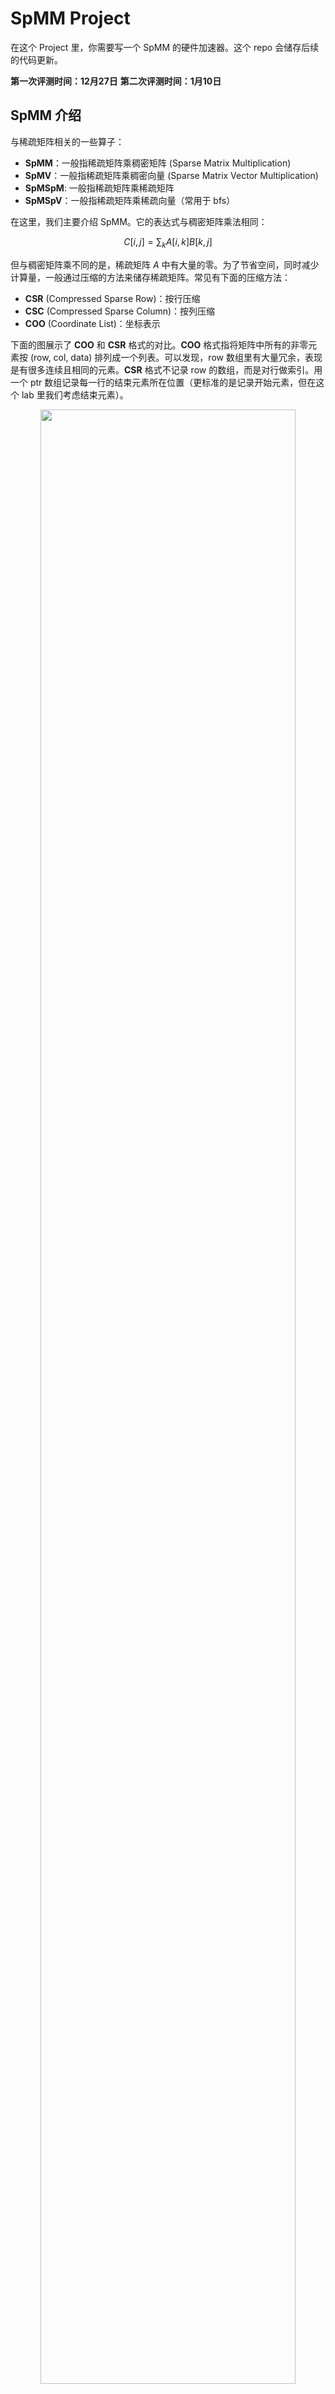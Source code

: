 # SpMM Project

在这个 Project 里，你需要写一个 SpMM 的硬件加速器。这个 repo 会储存后续的代码更新。

**第一次评测时间：12月27日**
**第二次评测时间：1月10日**

## SpMM 介绍

与稀疏矩阵相关的一些算子：

* **SpMM**：一般指稀疏矩阵乘稠密矩阵 (Sparse Matrix Multiplication)
* **SpMV**：一般指稀疏矩阵乘稠密向量 (Sparse Matrix Vector Multiplication)
* **SpMSpM**: 一般指稀疏矩阵乘稀疏矩阵
* **SpMSpV**：一般指稀疏矩阵乘稀疏向量（常用于 bfs）

在这里，我们主要介绍 SpMM。它的表达式与稠密矩阵乘法相同：

$$
C[i,j] = \sum_{k} A[i,k] B[k, j]
$$

但与稠密矩阵乘不同的是，稀疏矩阵 $A$ 中有大量的零。为了节省空间，同时减少计算量，一般通过压缩的方法来储存稀疏矩阵。常见有下面的压缩方法：

* **CSR** (Compressed Sparse Row)：按行压缩
* **CSC** (Compressed Sparse Column)：按列压缩
* **COO** (Coordinate List)：坐标表示

下面的图展示了 **COO** 和 **CSR** 格式的对比。**COO** 格式指将矩阵中所有的非零元素按 (row, col, data) 排列成一个列表。可以发现，row 数组里有大量冗余，表现是有很多连续且相同的元素。**CSR** 格式不记录 row 的数组，而是对行做索引。用一个 ptr 数组记录每一行的结束元素所在位置（更标准的是记录开始元素，但在这个 lab 里我们考虑结束元素）。

<div align='center'>
<img src='figs/image-2.png' width='90%'/>
</div>

在上图的 **CSR** 格式中，第 i 行的元素的储存在 `ptr[i - 1] + 1 ~ ptr[i]` 的闭区间里。

根据输入格式、矩阵稀疏度的不同，有主要有下面的几类稀疏矩阵乘方法：

* **Row Based**: 每次将稀疏矩阵 $A$ 中的一个数与 $B$ 的一行相乘，适合 $B$ 很宽的场景
* **Inner Product**: 每次将稀疏矩阵 $A$ 的一行与 $B$ 的一列相乘，适合非零元个数适中的场景
* **Outer Product**: 每次将稀疏矩阵 $A$ 的一列与 $B$ 的一行相乘，适合非零元个数极其少的场景

在这个 lab 里我们实现 **Inner Product** 的方法。

## Project 介绍

### 总体介绍

在这个 Project 中，你需要写一个 SpMM 加速器，该加速器能够支持一个 NxN 的稀疏矩阵和一个 NxN 的稠密矩阵的乘法。该加速器的架构如下图所示：

![](figs/image-3.png)

加速器分成 PE 阵列，PE 和 规约单元三个层次。其中，规约单元有上面三种不同的实现方案。完成这个 Project 大致分成三个步骤：

1. **规约单元**：实现一个结构，它能够支持求序列的部分和
2. **PE 单元**：用规约单元实现一个 SpMV，计算稀疏矩阵乘以稠密向量
3. **PE 阵列**：将稠密矩阵的每一列分别分给每个 PE，并实现 Buffer/Stationary 等功能，构成一个完整的加速器

### 规约单元

$A$ 矩阵是稀疏的，每一轮读入的 $N$ 个值可能覆盖了多行，如下图所示，当 PE 的宽度为 4 的时候，第一次读入会算出 A 的前两行的结果：

<div align='center'>
<img src='figs/image-4.png' width='60%'>
</div>

此时，不能按照稠密矩阵乘法的方法计算总和，而应该按照每一行计算部分和。为了计算这样的部分和，需要用特殊的结构，比如：

* PfxSum：硬件前缀和，可以计算每个元素结尾的前缀和
* FAN Network：参考论文 [SIGMA: A Sparse and Irregular GEMM Accelerator with Flexible Interconnects for DNN Training](https://doi.org/10.1109/HPCA47549.2020.00015)

在本次 lab 里，规约单元的接口如下所示。其中 `split[i]` 为 1 表示第 i 个元素和 i+1 号元素在不同的行，`out_idx[i]` 表示输出第 i 位的部分和所在的位置。例如，在上图的例子中 `out_idx[1] = 2`，表示输出序列的第 1 个数 `F` 应该对应部分和序列中第 2 个元素，即 `cC` 下面的 `F`。

```verilog
module RedUnit(
    input   logic               clock,
                                reset,
    input   data_t              data[`N-1:0],
    input   logic               split[`N-1:0],
    input   logic [`lgN-1:0]    out_idx[`N-1:0],
    output  data_t              out_data[`N-1:0],
    output  int                 delay
);
```

RedUnit 必须是完全流水线的。也就是说，每个周期给定的输入会在固定一个延迟后输出。在实现中用 `delay` 输出来告诉 testbench 流水线延迟是多少。例如，你可以通过下面的代码来告诉 testbench 其 delay 是 4。

```verilog
assign delay = 4;
```

### PE

PE 将规约单元，内积单元，和相关的胶水逻辑整合到一起，构成一个能计算 SpMV 的基本结构。与 Reduction Unit 不同，PE 将直接接受 CSR 格式的稀疏矩阵作为输入。PE 内部需要实现将 CSR 格式转换成 RedUnit 能够支持的编码的方式。PE 的输入输出接口如下面所示：`lhs_start` 表示左矩阵的开始信号，`rhs` 表示稠密向量。

```verilog
module PE(
    input   logic               clock,
                                reset,
    input   logic               lhs_start,
    input   logic [`dbLgN-1:0]  lhs_ptr [`N-1:0],
    input   logic [`lgN-1:0]    lhs_col [`N-1:0],
    input   data_t              lhs_data[`N-1:0],
    input   data_t              rhs[`N-1:0],
    output  data_t              out[`N-1:0],
    output  int                 delay
);
```

时序图如下所示，在 `start` 的同时，输入 `ptr` 和第一部分的数据。接着继续输入 `lhs` 矩阵的其他值。在经过 `delay` 个 cycle 后，依次输出结果。PE 输出虽然有 N 个数，但并不是每个都是有效的。例如，在 start 所在的 cycle，PE 可能得到了 `row[0]` 和 `row[1]` 行的所有数据，那第一次输出 `o[0]` 中只有第 0 个数和第 1 个数是有效的。在 start 的下一个 cycle，PE 得到了 `row[2]` 的所有数据，那么第二次输出 `o[2]` 中只有 `out[2]` 是有效的。这样，输出的周期数和 lhs_col 的输入的周期数是一样的。在读入 `lhs` 的时候，`rhs` 也会同时读入，读入过程中 `rhs` 的值保持不变。

<!--
{signal: [
  {name: 'clk',       wave: 'p....|.....'},
  {name: 'lhs_start', wave: '010..|.....'},
  {name: 'lhs_ptr',   wave: 'x3x..|.....', data: ['ptr']},
  {name: 'lhs_col',   wave: 'x333x|.....', data: ['c[3:0]', 'c[7:4]', '...', '...']},
  {name: 'lhs_data',  wave: 'x333x|.....', data: ['d[3:0]', 'd[7:4]', '...', '...']},
  {name: 'rhs',       wave: 'x3..x|.....', data: ['rhs']},
  {name: 'out',       wave: 'x....|333x.', data: ['o[0]', 'o[1]', 'o[2]']}
]}
-->

![](https://svg.wavedrom.com/github/pku-liang/hlcd-spmm-project/main/figs/pe.json5)
* 图片看不清可以点击图片查看
<!-- ![](figs/image-9.png) -->

**Halo Adder**：在计算部分和的时候，经常会出现一个 `row` 的值被拆成两部分的情况。我们可以将上一个周期的最后段部分和储存下来，delay 一个周期后加到下一个周期部分和的第一段上。
* 稀疏矩阵是 NxN 的，稀疏矩阵的一行最多被拆成两段，而不会是三段。Halo Adder 里只需要保存一个元素。

### PE 阵列

PE 阵列将多个 PE 堆叠在一起，构成一个能够计算稀疏矩阵乘的结构。PE 阵列将 B 矩阵拆分成 N 列，每一列交给一个 PE 计算，再将各个 PE 的输出整合起来得到最终的输出。

```verilog
module SpMM(
    input   logic               clock,
                                reset,
    /* 输入在各种情况下是否 ready，ns：通常情况，ws：weight-stationary，os：output stationary */
    output  logic               lhs_ready_ns,
                                lhs_ready_ws,
                                lhs_ready_os,
                                lhs_ready_wos,
    input   logic               lhs_start,
    /* 如果是 weight-stationary, 这次使用的 rhs 将保留到下一次 */
                                lhs_ws,
    /* 如果是 output-stationary, 将这次的结果加到上次的 output 里 */
                                lhs_os,
    input   logic [`dbLgN-1:0]  lhs_ptr [`N-1:0],
    input   logic [`lgN-1:0]    lhs_col [`N-1:0],
    input   data_t              lhs_data[`N-1:0],
    output  logic               rhs_ready,
    input   logic               rhs_start,
    input   data_t              rhs_data [3:0][`N-1:0],
    output  logic               out_ready,
    input   logic               out_start,
    output  data_t              out_data [3:0][`N-1:0],
    output  int                 num_el
);
```

下面给出了 PE 阵列通常计算矩阵乘法的时序图。最开始，rhs 的 buffer 是空的，阵列首先读入 rhs。当 rhs 读入完成，rhs buffer 非空的时候，允许输入 lhs。输入 lhs 后立刻开始计算，并在一段时间后放到 output buffer 里面。最后，再一次性将 output buffer 的矩阵输出。注意，**稠密矩阵输入/输出的基本单位是 4 行**。

* 稠密矩阵会经过 N/4 个周期完成输入/输出，第 i 个周期输入 [i*4+3:i*4] 行的元素，第 0 周期 start 信号为 1
* 写移位寄存器的时候，请注意方向，先输入/输出的是第一行，不是最后一行

<!--
{signal: [
  ['Rhs',
   {name: 'rhs_ready',    wave: '010.......|.....'},
   {name: 'rhs_start',    wave: '010.......|.....'},
   {name: 'rhs_data',     wave: 'x3...x....|.....', data: ['rhs']},
  ],
  ['Lhs',
   {name: 'lhs_ready_ns', wave: '0....10...|.....'},
   {name: 'lhs_start',    wave: '0....10...|.....'},
   {name: 'lhs_ptr',      wave: 'x....4x...|.....', data: ['ptr']},
   {name: 'lhs_col',      wave: 'x....4...x|.....', data: ['col']},
   {name: 'lhs_data',     wave: 'x....4...x|.....', data: ['data']},
  ],
  ['Out',
   {name: 'out_ready',    wave: '0.........|10...'},
   {name: 'out_start',    wave: '0.........|10...'},
   {name: 'out_data',     wave: '0.........|5...x', data: ['out']}
  ]
]}
-->

![](https://svg.wavedrom.com/github/pku-liang/hlcd-spmm-project/main/figs/pe-array.json5)
* 图片看不清可以点击图片查看

<!-- ![](figs/image-10.png) -->

阵列除了支持通常的 SpMM 外，还需要支持 Weight Stationary 和 Output Stationary

* Weight Stationary 指在计算下一次 A * B 的时候，B 矩阵没有发生变化，不需要重复读入
* Output Stationary 指在这次计算中，直接将 A * B 加到上一次的输出矩阵中

为了进一步增大阵列的吞吐量，可以将 rhs buffer 和 output buffer 实现为 double buffer。保证在计算的同时，也可以读入下一次计算的输入数据。

## 测试与评分

此次 project 根据实现的功能和参数化能力打分。参数化指可以通过修改 N 的值，自动生成出合法的硬件。

### 接口与编码规定

`RedUnit`, `PE`, `SpMM` 的输入输出接口已经在 `SpMM.sv` 里写好了。你可以随意为接口添加新的输出或输入，测试脚本会忽略添加的输入和输出。

输入数据的格式为 `data_t`，它被定义成了一个 struct。请保证 `data_t` 的加法和乘法计算具有 1 cycle 的 delay。你可以用 `add_` 和 `mul_` 模块来实现加法和乘法。

```verilog
typedef struct packed { logic [`W-1:0] data; } data_t;
```

在这次 project 中，我们用宏来实现参数化：

```verilog
`ifndef N
`define N              16
`endif
`define lgN     ($clog2(`N))
`define dbLgN (2*$clog2(`N))
```

### 测试方法

助教已经为你们写好了一些 testbench 和 自动化脚本。

```shell
make N=16 RedUnit
make N=16 PE
make N=16 SpMM
```

运行 `make` 会生成类似下面的路径结构：

```shell
trace
├── PE
│   ├── 01-full.vcd
│   ├── 02-half.vcd     # 波形文件
│   ├── run.log         # 输出文件，见下一节
│   └── wave.gtkw       # gtkwave 配置文件
├── RedUnit
│   ├── 01-single.vcd
│   ├── 02-full.vcd
│   ├── run.log
│   └── wave.gtkw
└── SpMM
    ├── 01-ns-onepass.vcd
    ├── 02-rhs-dbbuf.vcd
    ├── run.log
    └── wave.gtkw
```

#### 调试输出

如果某些测试点 fail，测试脚本会将错误的程序输出出来。下面是 reduction unit 的调试输出，`|` 分隔了部分和的区间：

> ```raw
> Err:         0      1      2      3   
>   Data:     16  | 110  | 253    146  |
>   PSum:     16  | 110  |        143  |
>   OutIdx:    0      1      3      2   
>   Expect:   16    110    143          
>   Get:       0      0      0      0   
> ```

下面是 PE 的调试输出，每个错误的数据会将稀疏矩阵和向量展示出来：

> ```raw
> Error in trace/PE/13-rand.vcd
> MAT[ 0]:    8    1    9         |   1
> MAT[ 1]:         3              |   1
> MAT[ 2]:                   8    |   1
> MAT[ 3]:         4    7    6    |   1
> got prod:   0    0    0    0 
> expect:    18    3    8   17 
> ```

#### 查看波形

助教已经为你写了一个自动脚本，里面预设了重要的输入输出信号，用下面的命令启动 gtkwave：

```shell
./gtkwave.sh trace/RedUnit/01-single.vcd
```

![](figs/image.png)

### 评分标准

评分按照功能分数和性能分数给定，下发的测试点只是占最终测试点的一部分。

* 功能分数：加速器的每个功能根据实现难度，赋予一定分数
* 性能分数：即使实现了某个功能，但没有达到其应有的 latency / throughput，会失去这个分数

60 分的部分：没有stationary，稀疏矩阵 A 是稠密的。也就是说 A 每次读一整行，且刚好是一行。你可以直接忽略 ptr, col 的输入，规约单元只实现一个加法树。

下面给出功能分数列表（暂定），后续可能根据同学们的实现情况修改。

|       | tree | pfxsum | fan | halo | dbbuf | wei-sta | out-sta |
| ----- | ---- | ------ | --- | ---- | ----- | ------- | ------- |
| N=16  | 0    | 8      | 14  | 4    | 4     | 4       | 4       |
| N=any | 2    | 12     | 20  | 5    | 5     | 5       | 5       |

* tree, pfxsum, fan：Reduction Unit 的实现方法（三选一）
* halo：PE 里实现 halo adder，支持跨边界求和
* dbbuf：rhs buf 和 output buf 支持双 buffer
* wei-sta, out-sta：支持两种 stationary 模式

N=any 保证 N 是 2 的幂，且大于等于 4。有时候，你可能实现了某个模块的 N=16 版本，另一个模块的 N=any 版本。你可以用 `generate if` 来做分割：

```verilog
module RedUnit(...);
generate
    if(`N == 16) RedUnit_16 rdu(.*);
    else RedUnit_any rdu(.*);
endgenerate
endmodule
```

下面给一个建议的实现顺序：

1. 60 分：走通基本路线
2. 72 分：pfxsum
3. 77 分：pfxsum + halo
4. 82 分：pfxsum + halo + dbbuf
5. 87 分：pfxsum + halo + dbbuf + wei-sta
6. 92 分：pfxsum + halo + dbbuf + wei-sta + out-sta
7. 94 分：fan(n=16) + halo + dbbuf + wei-sta + out-sta
8. 100 分：fan(any) + halo + dbbuf + wei-sta + out-sta

### 提交时间

两周后第一次评测，评测 60 分的版本，四周后第二次评测，评测剩下的 40 分。

60 分的版本要求：每个 testbench 的第一个测试点能够通过

* redunit 能够计算全部和，可以用加法树实现
* PE 能够正常得将数据交给 redunit
* PE 阵列能够读入右矩阵，读入左矩阵，完成一次计算，然后输出

**第一次评测时间：12月27日**
**第二次评测时间：1月10日**
